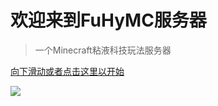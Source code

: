# 欢迎来到FuHyMC服务器

> 一个Minecraft粘液科技玩法服务器

[向下滑动或者点击这里以开始](/README)

<!-- 背景图片 -->
![](https://bing.biturl.top/?resolution=1920&format=image&index=0&mkt=zh-CN)